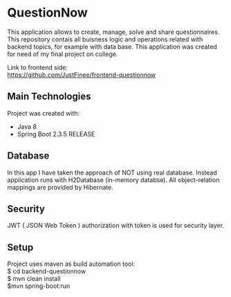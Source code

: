 # QuestionNow
This application allows to create, manage, solve and share questionnaires. This repository contais all buisness logic and operations related with backend topics, 
for example with data base. This application was created for need of my final project on college.  

Link to frontend side:  
https://github.com/JustFinee/frontend-questionnow

## Main Technologies
Project was created with:
* Java 8
* Spring Boot 2.3.5 RELEASE

## Database
In this app I have taken the approach of NOT using real database. Instead application runs with H2Database (in-memory databse). All object-relation mappings are provided
by Hibernate.

## Security
JWT ( JSON Web Token ) authorization with token is used for security layer.

## Setup
Project uses maven as build automation tool:  
$ cd backend-questionnow  
$ mvn clean install  
$mvn spring-boot:run
